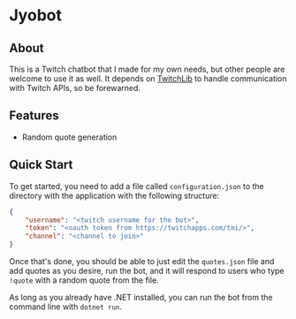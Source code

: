 # Jyobot
## About
This is a Twitch chatbot that I made for my own needs, but other people are welcome to use it as well. It depends on [TwitchLib](https://github.com/TwitchLib/TwitchLib) to handle communication with Twitch APIs, so be forewarned.

## Features
* Random quote generation

## Quick Start
To get started, you need to add a file called `configuration.json` to the directory with the application with the following structure:

```json
{
    "username": "<twitch username for the bot>",
    "token": "<oauth token from https://twitchapps.com/tmi/>",
    "channel": "<channel to join>"
}
```

Once that's done, you should be able to just edit the `quotes.json` file and add quotes as you desire, run the bot, and it will respond to users who type `!quote` with a random quote from the file.

As long as you already have .NET installed, you can run the bot from the command line with `dotnet run`.